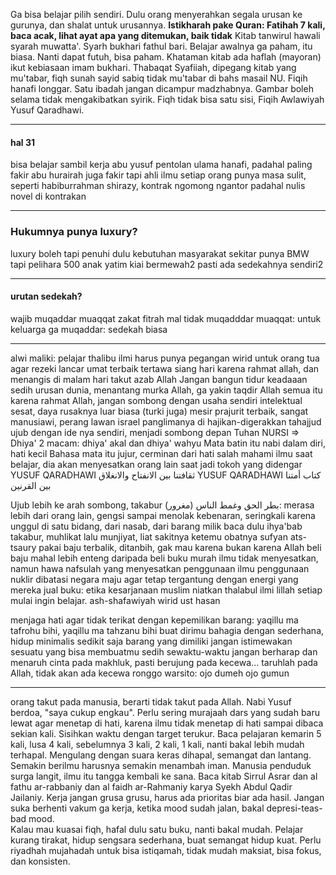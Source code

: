 Ga bisa belajar pilih sendiri.
Dulu orang menyerahkan segala urusan ke gurunya, dan shalat untuk urusannya. 
**Istikharah pake Quran: Fatihah 7 kali, baca acak, lihat ayat apa yang ditemukan, baik tidak**
Kitab tanwirul hawali syarah muwatta'. Syarh bukhari fathul bari. 
Belajar awalnya ga paham, itu biasa. Nanti dapat futuh, bisa paham.
Khataman kitab ada haflah (mayoran) ikut kebiasaan imam bukhari.
Thabaqat Syafiiah, dipegang kitab yang mu'tabar, fiqh sunah sayid sabiq tidak mu'tabar di bahs masail NU.
Fiqih hanafi longgar. Satu ibadah jangan dicampur madzhabnya.
Gambar boleh selama tidak mengakibatkan syirik.
Fiqh tidak bisa satu sisi, Fiqih Awlawiyah Yusuf Qaradhawi.

---
#### hal 31

bisa belajar sambil kerja
abu yusuf pentolan ulama hanafi, padahal paling fakir
abu hurairah juga fakir tapi ahli ilmu
setiap orang punya masa sulit, seperti habiburrahman shirazy, kontrak ngomong ngantor padahal nulis novel di kontrakan

---

### Hukumnya punya luxury?
luxury boleh tapi penuhi dulu kebutuhan masyarakat sekitar
punya BMW tapi pelihara 500 anak yatim
kiai bermewah2 pasti ada sedekahnya sendiri2

---

#### urutan sedekah?
wajib muqaddar muaqqat zakat fitrah mal
tidak muqadddar muaqqat: untuk keluarga 
ga muqaddar: sedekah biasa

---
alwi maliki: pelajar thalibu ilmi harus punya pegangan wirid untuk orang tua agar rezeki lancar
umat terbaik tertawa siang hari karena rahmat allah, dan menangis di malam hari takut azab Allah
Jangan bangun tidur keadaaan sedih urusan dunia, menantang murka Allah, ga yakin taqdir Allah
semua itu karena rahmat Allah,  jangan sombong dengan usaha sendiri
intelektual sesat, daya rusaknya luar biasa
(turki juga) mesir prajurit terbaik, sangat manusiawi, perang lawan israel panglimanya di hajikan-digerakkan tahajjud
ujub dengan ide nya sendiri, menjadi sombong depan Tuhan
NURSI => Dhiya' 2 macam: dhiya' akal dan dhiya' wahyu
Mata batin itu nabi dalam diri, hati kecil
Bahasa mata itu jujur, cerminan dari hati
salah mahami ilmu saat belajar, dia akan menyesatkan orang lain saat jadi tokoh yang didengar
YUSUF QARADHAWI ثقافتنا بين الانفتاح والانغلاق 
YUSUF QARADHAWI كتاب أمتنا بين القرنين

Ujub lebih ke arah sombong, takabur (مغرور) 
بطر الحق وغمط الناس: merasa lebih dari orang lain, gengsi sampai menolak kebenaran, seringkali karena unggul di satu bidang, dari nasab, dari barang milik 
baca dulu ihya'bab takabur, muhlikat lalu munjiyat, liat sakitnya ketemu obatnya
sufyan ats-tsaury pakai baju terbalik, ditanbih, gak mau karena bukan karena Allah
beli baju mahal lebih enteng daripada beli buku murah
ilmu tidak menyesatkan, namun hawa nafsulah yang menyesatkan penggunaan ilmu
penggunaan nuklir dibatasi negara maju agar tetap tergantung dengan energi yang mereka jual
buku: etika kesarjanaan muslim
niatkan thalabul ilmi lillah setiap mulai ingin belajar. 
ash-shafawiyah wirid ust hasan


menjaga hati agar tidak terikat dengan kepemilikan barang: yaqillu ma tafrohu bihi, yaqillu ma tahzanu bihi
buat dirimu bahagia dengan sederhana, hidup minimalis sedikit saja barang yang dimiliki
jangan istimewakan sesuatu yang bisa membuatmu sedih sewaktu-waktu
jangan berharap dan menaruh cinta pada makhluk, pasti berujung pada kecewa... taruhlah pada Allah, tidak akan ada kecewa
ronggo warsito: ojo dumeh ojo gumun

---
orang takut pada manusia, berarti tidak takut pada Allah. Nabi Yusuf berdoa, "saya cukup engkau". 
Perlu sering murajaah dars yang sudah baru lewat agar menetap di hati, karena ilmu tidak menetap di hati sampai dibaca sekian kali. Sisihkan waktu dengan target terukur. Baca pelajaran kemarin 5 kali, lusa 4 kali, sebelumnya 3 kali, 2 kali, 1 kali, nanti bakal lebih mudah terhapal. Mengulang dengan suara keras dihapal, semangat dan lantang.
Semakin berilmu harusnya semakin menambah iman. Manusia penduduk surga langit, ilmu itu tangga kembali ke sana. Baca kitab Sirrul Asrar dan al fathu ar-rabbaniy dan al faidh ar-Rahmaniy karya Syekh Abdul Qadir Jailaniy. 
Kerja jangan grusa grusu, harus ada prioritas biar ada hasil. Jangan suka berhenti vakum ga kerja, ketika mood sudah jalan, bakal depresi-teas-bad mood.   
Kalau mau kuasai fiqh, hafal dulu satu buku, nanti bakal mudah. 
Pelajar kurang tirakat, hidup sengsara sederhana, buat semangat hidup kuat. Perlu riyadhah mujahadah untuk bisa istiqamah, tidak mudah maksiat, bisa fokus, dan konsisten. 